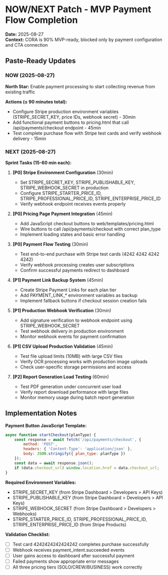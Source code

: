 # NOW/NEXT Patch - MVP Payment Flow Completion
**Date:** 2025-08-27  
**Context:** CORA is 90% MVP-ready, blocked only by payment configuration and CTA connection

## Paste-Ready Updates

### NOW (2025-08-27)
**North Star:** Enable payment processing to start collecting revenue from existing traffic

**Actions (≤ 90 minutes total):**
- Configure Stripe production environment variables (STRIPE_SECRET_KEY, price IDs, webhook secret) - 30min
- Add functional payment buttons to pricing.html that call /api/payments/checkout endpoint - 45min  
- Test complete purchase flow with Stripe test cards and verify webhook delivery - 15min

### NEXT (2025-08-27)
**Sprint Tasks (15-60 min each):**

1. **[P0] Stripe Environment Configuration** (30min)
   - Set STRIPE_SECRET_KEY, STRIPE_PUBLISHABLE_KEY, STRIPE_WEBHOOK_SECRET in production
   - Configure STRIPE_STARTER_PRICE_ID, STRIPE_PROFESSIONAL_PRICE_ID, STRIPE_ENTERPRISE_PRICE_ID
   - Verify webhook endpoint receives events properly

2. **[P0] Pricing Page Payment Integration** (45min)
   - Add JavaScript checkout buttons to web/templates/pricing.html
   - Wire buttons to call /api/payments/checkout with correct plan_type
   - Implement loading states and basic error handling

3. **[P0] Payment Flow Testing** (30min) 
   - Test end-to-end purchase with Stripe test cards (4242 4242 4242 4242)
   - Verify webhook processing creates user subscriptions
   - Confirm successful payments redirect to dashboard

4. **[P1] Payment Link Backup System** (45min)
   - Create Stripe Payment Links for each plan tier
   - Add PAYMENT_LINK_* environment variables as backup
   - Implement fallback buttons if checkout session creation fails

5. **[P1] Production Webhook Verification** (30min)
   - Add signature verification to webhook endpoint using STRIPE_WEBHOOK_SECRET
   - Test webhook delivery in production environment
   - Monitor webhook events for payment confirmation

6. **[P1] CSV Upload Production Validation** (45min)
   - Test file upload limits (10MB) with large CSV files
   - Verify OCR processing works with production image uploads
   - Check user-specific storage permissions and access

7. **[P2] Report Generation Load Testing** (60min)
   - Test PDF generation under concurrent user load
   - Verify report download performance with large files
   - Monitor memory usage during batch report generation

## Implementation Notes

**Payment Button JavaScript Template:**
```javascript
async function startCheckout(planType) {
    const response = await fetch('/api/payments/checkout', {
        method: 'POST',
        headers: { 'Content-Type': 'application/json' },
        body: JSON.stringify({ plan_type: planType })
    });
    const data = await response.json();
    if (data.checkout_url) window.location.href = data.checkout_url;
}
```

**Required Environment Variables:**
- STRIPE_SECRET_KEY (from Stripe Dashboard > Developers > API Keys)
- STRIPE_PUBLISHABLE_KEY (from Stripe Dashboard > Developers > API Keys)  
- STRIPE_WEBHOOK_SECRET (from Stripe Dashboard > Developers > Webhooks)
- STRIPE_STARTER_PRICE_ID, STRIPE_PROFESSIONAL_PRICE_ID, STRIPE_ENTERPRISE_PRICE_ID (from Stripe Products)

**Validation Checklist:**
- [ ] Test card 4242424242424242 completes purchase successfully
- [ ] Webhook receives payment_intent.succeeded events
- [ ] User gains access to dashboard after successful payment
- [ ] Failed payments show appropriate error messages
- [ ] All three pricing tiers (SOLO/CREW/BUSINESS) work correctly